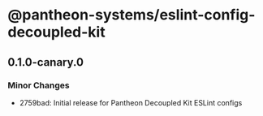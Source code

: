 # @pantheon-systems/eslint-config-decoupled-kit

## 0.1.0-canary.0

### Minor Changes

- 2759bad: Initial release for Pantheon Decoupled Kit ESLint configs
